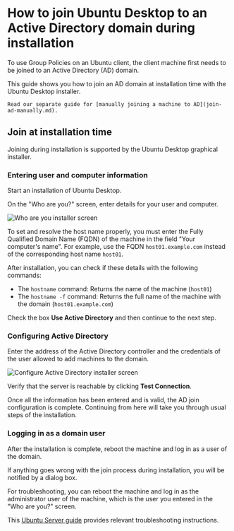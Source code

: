 # How to join Ubuntu Desktop to an Active Directory domain during installation

To use Group Policies on an Ubuntu client, the client machine first needs to be joined to an Active Directory (AD) domain.

This guide shows you how to join an AD domain at installation time with the Ubuntu Desktop installer.

```{tip}
Read our separate guide for [manually joining a machine to AD](join-ad-manually.md).
```

## Join at installation time

Joining during installation is supported by the Ubuntu Desktop graphical installer.

### Entering user and computer information

Start an installation of Ubuntu Desktop.

On the "Who are you?" screen, enter details for your user and computer.

![Who are you installer screen](../images/how-to/join-machine-ad/installer-whoareyou.png)

To set and resolve the host name properly, you must enter the Fully Qualified Domain Name (FQDN) of the machine in the field "Your computer's name".
For example, use the FQDN `host01.example.com` instead of the corresponding host name `host01`.

After installation, you can check if these details with the following commands:

* The `hostname` command: Returns the name of the machine (`host01`)
* The `hostname -f` command: Returns the full name of the machine with the domain (`host01.example.com`)

Check the box **Use Active Directory** and then continue to the next step.

### Configuring Active Directory

Enter the address of the Active Directory controller and the credentials of the user allowed to add machines to the domain.

![Configure Active Directory installer screen](../images/how-to/join-machine-ad/installer-configure_ad.png)

Verify that the server is reachable by clicking **Test Connection**.

Once all the information has been entered and is valid, the AD join configuration is complete.
Continuing from here will take you through usual steps of the installation.

### Logging in as a domain user

After the installation is complete, reboot the machine and log in as a user of the domain.

If anything goes wrong with the join process during installation, you will be notified by a dialog box.

For troubleshooting, you can reboot the machine and log in as the administrator user of the machine, which is the user you entered in the "Who are you?" screen.

This [Ubuntu Server guide](https://ubuntu.com/server/docs/service-sssd) provides relevant troubleshooting instructions.
